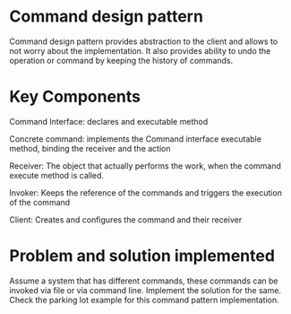 # Command design pattern

Command design pattern provides abstraction to the client and allows to not worry about the implementation.
It also provides ability to undo the operation or command by keeping the history of commands.

# Key Components

Command Interface:
    declares and executable method

Concrete command:
    implements the Command interface executable method, binding the receiver and the action

Receiver:
    The object that actually performs the work, when the command execute method is called.

Invoker:
    Keeps the reference of the commands and triggers the execution of the command

Client:
    Creates and configures the command and their receiver



# Problem and solution implemented

Assume a system that has different commands, these commands can be invoked via file or via command line.
Implement the solution for the same.
Check the parking lot example for this command pattern implementation.